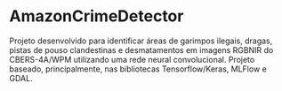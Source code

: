 # AmazonCrimeDetector
Projeto desenvolvido para identificar áreas de garimpos ilegais, dragas, pistas de pouso clandestinas e desmatamentos em imagens RGBNIR do CBERS-4A/WPM utilizando uma rede neural convolucional. Projeto baseado, principalmente, nas bibliotecas Tensorflow/Keras, MLFlow e GDAL.
